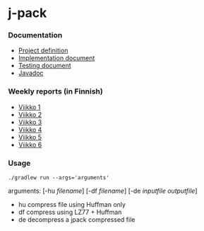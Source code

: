 # j-pack


### Documentation

  * [Project definition](https://github.com/tjouni/j-pack/blob/master/docs/definition.md)
  * [Implementation document](https://github.com/tjouni/j-pack/blob/master/docs/implementation.md)
  * [Testing document](https://github.com/tjouni/j-pack/blob/master/docs/testing.md)
  * [Javadoc](http://htmlpreview.github.com/?https://raw.githubusercontent.com/tjouni/j-pack/master/docs/javadoc/index.html)


### Weekly reports (in Finnish)

  * [Viikko 1](https://github.com/tjouni/j-pack/blob/master/docs/viikkoraportti1.md)
  * [Viikko 2](https://github.com/tjouni/j-pack/blob/master/docs/viikkoraportti2.md)
  * [Viikko 3](https://github.com/tjouni/j-pack/blob/master/docs/viikkoraportti3.md)
  * [Viikko 4](https://github.com/tjouni/j-pack/blob/master/docs/viikkoraportti4.md)
  * [Viikko 5](https://github.com/tjouni/j-pack/blob/master/docs/viikkoraportti5.md)
  * [Viikko 6](https://github.com/tjouni/j-pack/blob/master/docs/viikkoraportti6.md)


### Usage

 ```
 ./gradlew run --args='arguments'
 ```
 
arguments: [-hu *filename*] [-df *filename*] [-de *inputfile outputfile*]

* hu       compress file using Huffman only
* df       compress using LZ77 + Huffman
* de       decompress a jpack compressed file
